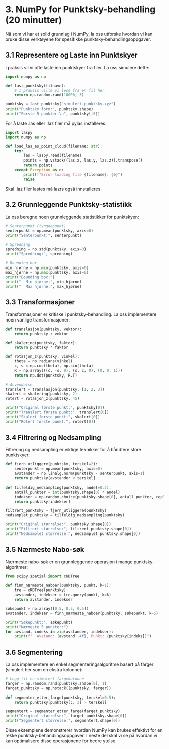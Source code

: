 # 3. NumPy for Punktsky-behandling (20 minutter)

Nå som vi har et solid grunnlag i NumPy, la oss utforske hvordan vi kan bruke disse verktøyene for spesifikke punktsky-behandlingsoppgaver.

## 3.1 Representere og Laste inn Punktskyer

I praksis vil vi ofte laste inn punktskyer fra filer. La oss simulere dette:

```python
import numpy as np

def last_punktsky(filnavn):
    # I praksis ville vi lese fra en fil her
    return np.random.rand(10000, 3)

punktsky = last_punktsky("simulert_punktsky.xyz")
print("Punktsky form:", punktsky.shape)
print("Første 5 punkter:\n", punktsky[:5])
```

For å laste .las eller .laz filer må pylas installeres:

```python
import laspy
import numpy as np

def load_las_as_point_cloud(filename: str):
    try:
        las = laspy.read(filename)
        points = np.vstack((las.x, las.y, las.z)).transpose()
        return points
    except Exception as e:
        print(f"Error loading file {filename}: {e}")
        raise
```

Skal .laz filer lastes må lazrs også innstalleres.

## 3.2 Grunnleggende Punktsky-statistikk

La oss beregne noen grunnleggende statistikker for punktskyen:

```python
# Senterpunkt (tyngdepunkt)
senterpunkt = np.mean(punktsky, axis=0)
print("Senterpunkt:", senterpunkt)

# Spredning
spredning = np.std(punktsky, axis=0)
print("Spredning:", spredning)

# Bounding box
min_hjørne = np.min(punktsky, axis=0)
max_hjørne = np.max(punktsky, axis=0)
print("Bounding box:")
print("  Min hjørne:", min_hjørne)
print("  Max hjørne:", max_hjørne)
```

## 3.3 Transformasjoner

Transformasjoner er kritiske i punktsky-behandling. La oss implementere noen vanlige transformasjoner:

```python
def translasjon(punktsky, vektor):
    return punktsky + vektor

def skalering(punktsky, faktor):
    return punktsky * faktor

def rotasjon_z(punktsky, vinkel):
    theta = np.radians(vinkel)
    c, s = np.cos(theta), np.sin(theta)
    R = np.array(((c, -s, 0), (s, c, 0), (0, 0, 1)))
    return np.dot(punktsky, R.T)

# Anvendelse
translert = translasjon(punktsky, [1, 2, 3])
skalert = skalering(punktsky, 2)
rotert = rotasjon_z(punktsky, 45)

print("Original første punkt:", punktsky[0])
print("Translert første punkt:", translert[0])
print("Skalert første punkt:", skalert[0])
print("Rotert første punkt:", rotert[0])
```

## 3.4 Filtrering og Nedsampling

Filtrering og nedsampling er viktige teknikker for å håndtere store punktskyer:

```python
def fjern_utliggere(punktsky, terskel=2):
    senterpunkt = np.mean(punktsky, axis=0)
    avstander = np.linalg.norm(punktsky - senterpunkt, axis=1)
    return punktsky[avstander < terskel]

def tilfeldig_nedsampling(punktsky, andel=0.5):
    antall_punkter = int(punktsky.shape[0] * andel)
    indekser = np.random.choice(punktsky.shape[0], antall_punkter, replace=False)
    return punktsky[indekser]

filtrert_punktsky = fjern_utliggere(punktsky)
nedsamplet_punktsky = tilfeldig_nedsampling(punktsky)

print("Original størrelse:", punktsky.shape[0])
print("Filtrert størrelse:", filtrert_punktsky.shape[0])
print("Nedsamplet størrelse:", nedsamplet_punktsky.shape[0])
```

## 3.5 Nærmeste Nabo-søk

Nærmeste nabo-søk er en grunnleggende operasjon i mange punktsky-algoritmer:

```python
from scipy.spatial import cKDTree

def finn_nærmeste_naboer(punktsky, punkt, k=1):
    tre = cKDTree(punktsky)
    avstander, indekser = tre.query(punkt, k=k)
    return avstander, indekser

søkepunkt = np.array([0.5, 0.5, 0.5])
avstander, indekser = finn_nærmeste_naboer(punktsky, søkepunkt, k=5)

print("Søkepunkt:", søkepunkt)
print("Nærmeste 5 punkter:")
for avstand, indeks in zip(avstander, indekser):
    print(f"  Avstand: {avstand:.4f}, Punkt: {punktsky[indeks]}")
```

## 3.6 Segmentering

La oss implementere en enkel segmenteringsalgoritme basert på farger (simulert her som en ekstra kolonne):

```python
# Legg til en simulert fargekolonne
farger = np.random.rand(punktsky.shape[0], 1)
farget_punktsky = np.hstack((punktsky, farger))

def segmenter_etter_farge(punktsky, terskel=0.5):
    return punktsky[punktsky[:, 3] > terskel]

segmentert = segmenter_etter_farge(farget_punktsky)
print("Original størrelse:", farget_punktsky.shape[0])
print("Segmentert størrelse:", segmentert.shape[0])
```

Disse eksemplene demonstrerer hvordan NumPy kan brukes effektivt for en rekke punktsky-behandlingsoppgaver. I neste del skal vi se på hvordan vi kan optimalisere disse operasjonene for bedre ytelse.
